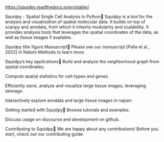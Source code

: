 https://squidpy.readthedocs.io/en/stable/

Squidpy - Spatial Single Cell Analysis in Python
Squidpy is a tool for the analysis and visualization of spatial molecular data. It builds on top of scanpy and anndata, from which it inherits modularity and scalability. It provides analysis tools that leverages the spatial coordinates of the data, as well as tissue images if available.

Squidpy title figure
Manuscript
Please see our manuscript [Palla et al., 2022] in Nature Methods to learn more.

Squidpy’s key applications
Build and analyze the neighborhood graph from spatial coordinates.

Compute spatial statistics for cell-types and genes.

Efficiently store, analyze and visualize large tissue images, leveraging skimage.

Interactively explore anndata and large tissue images in napari.

Getting started with Squidpy
Browse tutorials and examples.

Discuss usage on discourse and development on github.

Contributing to Squidpy
We are happy about any contributions! Before you start, check out our contributing guide.
